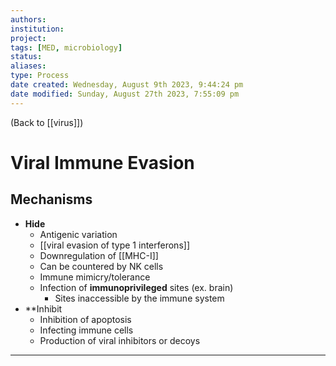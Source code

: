 ```yaml
---
authors: 
institution: 
project: 
tags: [MED, microbiology]
status: 
aliases: 
type: Process
date created: Wednesday, August 9th 2023, 9:44:24 pm
date modified: Sunday, August 27th 2023, 7:55:09 pm
---
```


(Back to [[virus]])

# Viral Immune Evasion

## Mechanisms
- **Hide**
	- Antigenic variation
	- [[viral evasion of type 1 interferons]]
	- Downregulation of [[MHC-I]]
	- Can be countered by NK cells
	- Immune mimicry/tolerance
	- Infection of **immunoprivileged** sites (ex. brain)
		- Sites inaccessible by the immune system
- **Inhibit
	- Inhibition of apoptosis
	- Infecting immune cells
	- Production of viral inhibitors or decoys

---
